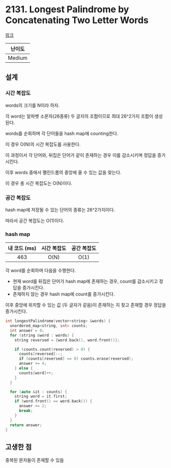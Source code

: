 # 2131. Longest Palindrome by Concatenating Two Letter Words

[링크](https://leetcode.com/problems/longest-palindrome-by-concatenating-two-letter-words/)

| 난이도 |
| :----: |
| Medium |

## 설계

### 시간 복잡도

words의 크기를 N이라 하자.

각 word는 알파벳 소문자(26종류) 두 글자의 조합이므로 최대 26^2가지 조합이 생성된다.

words를 순회하며 각 단어들을 hash map에 counting한다.

이 경우 O(N)의 시간 복잡도를 사용한다.

이 과정이서 각 단어와, 뒤집은 단어가 같이 존재하는 경우 이를 감소시키며 정답을 증가시킨다.

이후 words 중에서 팰린드롬의 중앙에 올 수 있는 값을 찾는다.

이 경우 총 시간 복잡도는 O(N)이다.

### 공간 복잡도

hash map에 저장될 수 있는 단어의 종류는 26^2가지이다.

따라서 공간 복잡도는 O(1)이다.

### hash map

| 내 코드 (ms) | 시간 복잡도 | 공간 복잡도 |
| :----------: | :---------: | :---------: |
|     463      |    O(N)     |    O(1)     |

각 word를 순회하며 다음을 수행한다.

- 현재 word를 뒤집은 단어가 hash map에 존재하는 경우, count를 감소시키고 정답을 증가시킨다.
- 존재하지 않는 경우 hash map에 count를 증가시킨다.

이후 중앙에 위치할 수 있는 값 (두 글자가 같음)이 존재하는 지 찾고 존재할 경우 정답을 증가시킨다.

```cpp
int longestPalindrome(vector<string> &words) {
  unordered_map<string, int> counts;
  int answer = 0;
  for (string &word : words) {
    string reversed = {word.back(), word.front()};

    if (counts.count(reversed) > 0) {
      counts[reversed]--;
      if (counts[reversed] == 0) counts.erase(reversed);
      answer += 4;
    } else {
      counts[word]++;
    }
  }

  for (auto &it : counts) {
    string word = it.first;
    if (word.front() == word.back()) {
      answer += 2;
      break;
    }
  }
  return answer;
}
```

## 고생한 점

중복된 문자들이 존재할 수 있음
